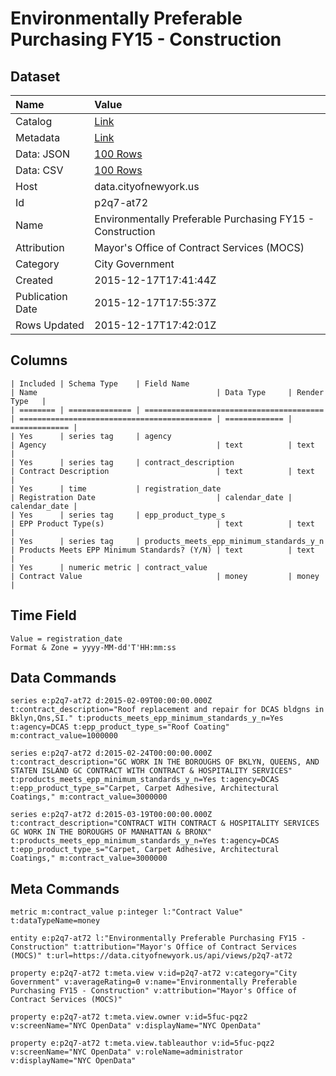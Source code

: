 # Environmentally Preferable Purchasing FY15 - Construction

## Dataset

| Name | Value |
| :--- | :---- |
| Catalog | [Link](https://catalog.data.gov/dataset/environmentally-preferable-purchasing-fy15-construction) |
| Metadata | [Link](https://data.cityofnewyork.us/api/views/p2q7-at72) |
| Data: JSON | [100 Rows](https://data.cityofnewyork.us/api/views/p2q7-at72/rows.json?max_rows=100) |
| Data: CSV | [100 Rows](https://data.cityofnewyork.us/api/views/p2q7-at72/rows.csv?max_rows=100) |
| Host | data.cityofnewyork.us |
| Id | p2q7-at72 |
| Name | Environmentally Preferable Purchasing FY15 - Construction |
| Attribution | Mayor's Office of Contract Services (MOCS) |
| Category | City Government |
| Created | 2015-12-17T17:41:44Z |
| Publication Date | 2015-12-17T17:55:37Z |
| Rows Updated | 2015-12-17T17:42:01Z |

## Columns

```ls
| Included | Schema Type    | Field Name                               | Name                                        | Data Type     | Render Type   |
| ======== | ============== | ======================================== | =========================================== | ============= | ============= |
| Yes      | series tag     | agency                                   | Agency                                      | text          | text          |
| Yes      | series tag     | contract_description                     | Contract Description                        | text          | text          |
| Yes      | time           | registration_date                        | Registration Date                           | calendar_date | calendar_date |
| Yes      | series tag     | epp_product_type_s                       | EPP Product Type(s)                         | text          | text          |
| Yes      | series tag     | products_meets_epp_minimum_standards_y_n | Products Meets EPP Minimum Standards? (Y/N) | text          | text          |
| Yes      | numeric metric | contract_value                           | Contract Value                              | money         | money         |
```

## Time Field

```ls
Value = registration_date
Format & Zone = yyyy-MM-dd'T'HH:mm:ss
```

## Data Commands

```ls
series e:p2q7-at72 d:2015-02-09T00:00:00.000Z t:contract_description="Roof replacement and repair for DCAS bldgns in Bklyn,Qns,SI." t:products_meets_epp_minimum_standards_y_n=Yes t:agency=DCAS t:epp_product_type_s="Roof Coating" m:contract_value=1000000

series e:p2q7-at72 d:2015-02-24T00:00:00.000Z t:contract_description="GC WORK IN THE BOROUGHS OF BKLYN, QUEENS, AND STATEN ISLAND GC CONTRACT WITH CONTRACT & HOSPITALITY SERVICES" t:products_meets_epp_minimum_standards_y_n=Yes t:agency=DCAS t:epp_product_type_s="Carpet, Carpet Adhesive, Architectural Coatings," m:contract_value=3000000

series e:p2q7-at72 d:2015-03-19T00:00:00.000Z t:contract_description="CONTRACT WITH CONTRACT & HOSPITALITY SERVICES GC WORK IN THE BOROUGHS OF MANHATTAN & BRONX" t:products_meets_epp_minimum_standards_y_n=Yes t:agency=DCAS t:epp_product_type_s="Carpet, Carpet Adhesive, Architectural Coatings," m:contract_value=3000000
```

## Meta Commands

```ls
metric m:contract_value p:integer l:"Contract Value" t:dataTypeName=money

entity e:p2q7-at72 l:"Environmentally Preferable Purchasing FY15 - Construction" t:attribution="Mayor's Office of Contract Services (MOCS)" t:url=https://data.cityofnewyork.us/api/views/p2q7-at72

property e:p2q7-at72 t:meta.view v:id=p2q7-at72 v:category="City Government" v:averageRating=0 v:name="Environmentally Preferable Purchasing FY15 - Construction" v:attribution="Mayor's Office of Contract Services (MOCS)"

property e:p2q7-at72 t:meta.view.owner v:id=5fuc-pqz2 v:screenName="NYC OpenData" v:displayName="NYC OpenData"

property e:p2q7-at72 t:meta.view.tableauthor v:id=5fuc-pqz2 v:screenName="NYC OpenData" v:roleName=administrator v:displayName="NYC OpenData"
```